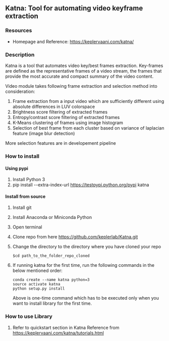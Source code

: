 
## **Katna**: Tool for automating video keyframe extraction 

### Resources 
* Homepage and Reference: <https://keplervaani.com/katna/>

### Description
Katna is a tool that automates video key/best frames extraction. Key-frames are defined as the representative frames of a video stream, the frames that provide the most accurate and compact summary of the video content.

Video module takes following frame extraction and selection method into consideration:

1) Frame extraction from a input video which are sufficiently different using absolute differences in LUV colorspace 
2) Brightness score filtering of extracted frames
3) Entropy/contrast score filtering of extracted frames
4) K-Means clustering of frames using image histogram
5) Selection of best frame from each cluster based on variance of laplacian feature (image blur detection)

More selection features are in developement pipeline

###  How to install

#### Using pypi
1) Install Python 3 
2) pip install --extra-index-url https://testpypi.python.org/pypi katna

#### Install from source

1) Install git
2) Install Anaconda or Miniconda Python
3) Open terminal 
4) Clone repo from here https://github.com/keplerlab/Katna.git 
5) Change the directory to the directory where you have cloned your repo 
    ```
    $cd path_to_the_folder_repo_cloned
    ```

6) If running katna for the first time, run the following commands in the below
   mentioned order:
    ```
    conda create --name katna python=3
    source activate katna 
    python setup.py install 
    ```
   Above is one-time command which has to be executed only when you want to install library 
   for the first time. 
 
 
### How to use Library

1) Refer to quickstart section in Katna Reference 
   from https://keplervaani.com/katna/tutorials.html 
